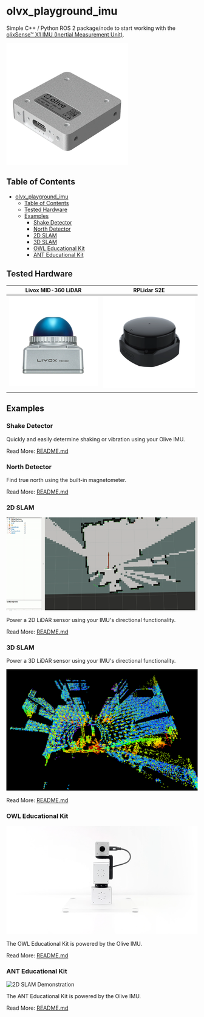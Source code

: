 # olvx_playground_imu
Simple C++ / Python ROS 2 package/node to start working with the [olixSense™ X1
IMU (Inertial Measurement Unit)](https://olive-robotics.com/olixsense-imu-x1/).

![olive_imu.png](media/olive_imu.png)

## Table of Contents
<!-- TOC -->
* [olvx_playground_imu](#olvx_playground_imu)
  * [Table of Contents](#table-of-contents)
  * [Tested Hardware](#tested-hardware)
  * [Examples](#examples)
    * [Shake Detector](#shake-detector)
    * [North Detector](#north-detector)
    * [2D SLAM](#2d-slam)
    * [3D SLAM](#3d-slam)
    * [OWL Educational Kit](#owl-educational-kit)
    * [ANT Educational Kit](#ant-educational-kit)
<!-- TOC -->

## Tested Hardware

| Livox MID-360 LiDAR                         | RPLidar S2E                               |
|---------------------------------------------|-------------------------------------------|
| ![livox_mid360.png](media/livox_mid360.png) | ![rplidar_s2e.png](media/rplidar_s2e.png) |
|                                             |                                           |

## Examples
### Shake Detector

Quickly and easily determine shaking or vibration using your Olive IMU.

Read More: [README.md](examples/01-Shake-Detector/README.md)
### North Detector

Find true north using the built-in magnetometer. 

Read More: [README.md](examples/02-North-Detector/README.md)

### 2D SLAM
![2D SLAM Demonstration](examples/03-SLAM-RPLiDAR/images/slam_demo.gif)

Power a 2D LiDAR sensor using your IMU's directional functionality.

Read More: [README.md](examples/03-SLAM-RPLiDAR/README.md)

### 3D SLAM

Power a 3D LiDAR sensor using your IMU's directional functionality.

![fast_lio_example.png](examples/04-SLAM-LivoxLiDAR/media/fast_lio_example.png)

Read More: [README.md](examples/04-SLAM-LivoxLiDAR/README.md)

### OWL Educational Kit

![2D SLAM Demonstration](examples/05-OWL-Educational-Kit/images/owl.gif)

The OWL Educational Kit is powered by the Olive IMU.

Read More: [README.md](examples/05-OWL-Educational-Kit/README.md)

### ANT Educational Kit

![2D SLAM Demonstration](examples/06-ANT-Educational-Kit/images/ant.gif)

The ANT Educational Kit is powered by the Olive IMU.

Read More: [README.md](examples/06-ANT-Educational-Kit/README.md)
